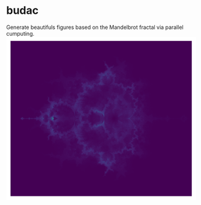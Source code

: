 # budac
Generate beautifuls figures based on the Mandelbrot fractal via parallel cumputing.
![alt text](figure.png)
